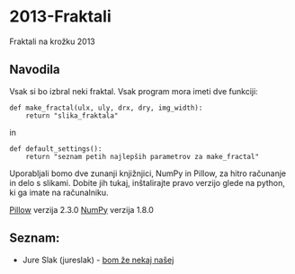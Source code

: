 # 2013-Fraktali

Fraktali na krožku 2013

## Navodila

Vsak si bo izbral neki fraktal. Vsak program mora imeti dve funkciji:

    def make_fractal(ulx, uly, drx, dry, img_width):
        return "slika_fraktala"
in

    def default_settings():
        return "seznam petih najlepših parametrov za make_fractal"
        

Uporabljali bomo dve zunanji knjižnjici, NumPy in Pillow, za hitro računanje in delo s
slikami. 
Dobite jih tukaj, inštalirajte pravo verzijo glede na python, ki ga imate na računalniku.

[Pillow](https://pypi.python.org/pypi/Pillow/2.3.0#downloads) verzija 2.3.0
[NumPy](http://www.lfd.uci.edu/~gohlke/pythonlibs/#numpy) verzija 1.8.0

        
## Seznam:

* Jure Slak (jureslak) - [bom že nekaj našej](http://google.com)
